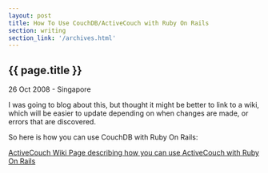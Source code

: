 ```yaml
--- 
layout: post
title: How To Use CouchDB/ActiveCouch with Ruby On Rails
section: writing
section_link: '/archives.html'
---
```


## {{ page.title }}

26 Oct 2008 - Singapore

I was going to blog about this, but thought it might be better to link to a wiki, which will be easier to update depending on when changes are made, or errors that are discovered.

So here is how you can use CouchDB with Ruby On Rails:

[ActiveCouch Wiki Page describing how you can use ActiveCouch with Ruby On Rails](http://github.com/arunthampi/activecouch/wikis/how-to-use-activecouch-with-rails)
